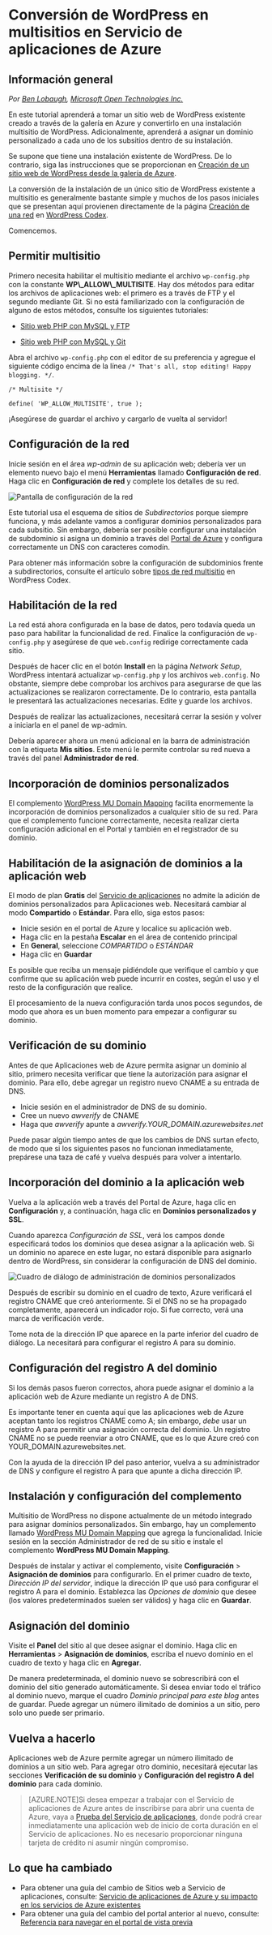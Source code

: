 <properties 
	pageTitle="Conversión de WordPress en multisitios en Servicio de aplicaciones de Azure" 
	description="Obtenga información acerca de cómo tomar un sitio web de WordPress existente creado en la galería de Azure y convertirlo en multisitio de WordPress" 
	services="app-service\web" 
	documentationCenter="php" 
	authors="tfitzmac" 
	manager="wpickett" 
	editor="jimbe"/>

<tags 
	ms.service="app-service-web" 
	ms.workload="web" 
	ms.tgt_pltfrm="na" 
	ms.devlang="PHP" 
	ms.topic="article" 
	ms.date="06/24/2015" 
	ms.author="tomfitz"/>



# Conversión de WordPress en multisitios en Servicio de aplicaciones de Azure

## Información general

*Por [Ben Lobaugh][ben-lobaugh], [Microsoft Open Technologies Inc.][ms-open-tech]*

En este tutorial aprenderá a tomar un sitio web de WordPress existente creado a través de la galería en Azure y convertirlo en una instalación multisitio de WordPress. Adicionalmente, aprenderá a asignar un dominio personalizado a cada uno de los subsitios dentro de su instalación.

Se supone que tiene una instalación existente de WordPress. De lo contrario, siga las instrucciones que se proporcionan en [Creación de un sitio web de WordPress desde la galería de Azure][website-from-gallery].

La conversión de la instalación de un único sitio de WordPress existente a multisitio es generalmente bastante simple y muchos de los pasos iniciales que se presentan aquí provienen directamente de la página [Creación de una red][wordpress-codex-create-a-network] en [WordPress Codex](http://codex.wordpress.org).

Comencemos.

## Permitir multisitio

Primero necesita habilitar el multisitio mediante el archivo `wp-config.php` con la constante **WP\\\_ALLOW\\\_MULTISITE**. Hay dos métodos para editar los archivos de aplicaciones web: el primero es a través de FTP y el segundo mediante Git. Si no está familiarizado con la configuración de alguno de estos métodos, consulte los siguientes tutoriales:

* [Sitio web PHP con MySQL y FTP][website-w-mysql-and-ftp-ftp-setup]

* [Sitio web PHP con MySQL y Git][website-w-mysql-and-git-git-setup]

Abra el archivo `wp-config.php` con el editor de su preferencia y agregue el siguiente código encima de la línea `/* That's all, stop editing! Happy blogging. */`.

	/* Multisite */

	define( 'WP_ALLOW_MULTISITE', true );

¡Asegúrese de guardar el archivo y cargarlo de vuelta al servidor!

## Configuración de la red

Inicie sesión en el área *wp-admin* de su aplicación web; debería ver un elemento nuevo bajo el menú **Herramientas** llamado **Configuración de red**. Haga clic en **Configuración de red** y complete los detalles de su red.

![Pantalla de configuración de la red][wordpress-network-setup]

Este tutorial usa el esquema de sitios de *Subdirectorios* porque siempre funciona, y más adelante vamos a configurar dominios personalizados para cada subsitio. Sin embargo, debería ser posible configurar una instalación de subdominio si asigna un dominio a través del [Portal de Azure](http://go.microsoft.com/fwlink/?LinkId=529715) y configura correctamente un DNS con caracteres comodín.

Para obtener más información sobre la configuración de subdominios frente a subdirectorios, consulte el artículo sobre [tipos de red multisitio][wordpress-codex-types-of-networks] en WordPress Codex.

## Habilitación de la red

La red está ahora configurada en la base de datos, pero todavía queda un paso para habilitar la funcionalidad de red. Finalice la configuración de `wp-config.php` y asegúrese de que `web.config` redirige correctamente cada sitio.


Después de hacer clic en el botón **Install** en la página *Network Setup*, WordPress intentará actualizar `wp-config.php` y los archivos `web.config`. No obstante, siempre debe comprobar los archivos para asegurarse de que las actualizaciones se realizaron correctamente. De lo contrario, esta pantalla le presentará las actualizaciones necesarias. Edite y guarde los archivos.


Después de realizar las actualizaciones, necesitará cerrar la sesión y volver a iniciarla en el panel de wp-admin.

Debería aparecer ahora un menú adicional en la barra de administración con la etiqueta **Mis sitios**. Este menú le permite controlar su red nueva a través del panel **Administrador de red**.

## Incorporación de dominios personalizados

El complemento [WordPress MU Domain Mapping][wordpress-plugin-wordpress-mu-domain-mapping] facilita enormemente la incorporación de dominios personalizados a cualquier sitio de su red. Para que el complemento funcione correctamente, necesita realizar cierta configuración adicional en el Portal y también en el registrador de su dominio.

## Habilitación de la asignación de dominios a la aplicación web

El modo de plan **Gratis** del [Servicio de aplicaciones](http://go.microsoft.com/fwlink/?LinkId=529714) no admite la adición de dominios personalizados para Aplicaciones web. Necesitará cambiar al modo **Compartido** o **Estándar**. Para ello, siga estos pasos:

* Inicie sesión en el portal de Azure y localice su aplicación web. 
* Haga clic en la pestaña **Escalar** en el área de contenido principal
* En **General**, seleccione *COMPARTIDO* o *ESTÁNDAR*
* Haga clic en **Guardar**

Es posible que reciba un mensaje pidiéndole que verifique el cambio y que confirme que su aplicación web puede incurrir en costes, según el uso y el resto de la configuración que realice.

El procesamiento de la nueva configuración tarda unos pocos segundos, de modo que ahora es un buen momento para empezar a configurar su dominio.

## Verificación de su dominio

Antes de que Aplicaciones web de Azure permita asignar un dominio al sitio, primero necesita verificar que tiene la autorización para asignar el dominio. Para ello, debe agregar un registro nuevo CNAME a su entrada de DNS.

* Inicie sesión en el administrador de DNS de su dominio.
* Cree un nuevo *awverify* de CNAME
* Haga que *awverify* apunte a *awverify.YOUR\_DOMAIN.azurewebsites.net*

Puede pasar algún tiempo antes de que los cambios de DNS surtan efecto, de modo que si los siguientes pasos no funcionan inmediatamente, prepárese una taza de café y vuelva después para volver a intentarlo.

## Incorporación del dominio a la aplicación web

Vuelva a la aplicación web a través del Portal de Azure, haga clic en **Configuración** y, a continuación, haga clic en **Dominios personalizados y SSL**.

Cuando aparezca *Configuración de SSL*, verá los campos donde especificará todos los dominios que desea asignar a la aplicación web. Si un dominio no aparece en este lugar, no estará disponible para asignarlo dentro de WordPress, sin considerar la configuración de DNS del dominio.

![Cuadro de diálogo de administración de dominios personalizados][wordpress-manage-domains]

Después de escribir su dominio en el cuadro de texto, Azure verificará el registro CNAME que creó anteriormente. Si el DNS no se ha propagado completamente, aparecerá un indicador rojo. Si fue correcto, verá una marca de verificación verde.

Tome nota de la dirección IP que aparece en la parte inferior del cuadro de diálogo. La necesitará para configurar el registro A para su dominio.

## Configuración del registro A del dominio

Si los demás pasos fueron correctos, ahora puede asignar el dominio a la aplicación web de Azure mediante un registro A de DNS.

Es importante tener en cuenta aquí que las aplicaciones web de Azure aceptan tanto los registros CNAME como A; sin embargo, *debe* usar un registro A para permitir una asignación correcta del dominio. Un registro CNAME no se puede reenviar a otro CNAME, que es lo que Azure creó con YOUR\_DOMAIN.azurewebsites.net.

Con la ayuda de la dirección IP del paso anterior, vuelva a su administrador de DNS y configure el registro A para que apunte a dicha dirección IP.


## Instalación y configuración del complemento

Multisitio de WordPress no dispone actualmente de un método integrado para asignar dominios personalizados. Sin embargo, hay un complemento llamado [WordPress MU Domain Mapping][wordpress-plugin-wordpress-mu-domain-mapping] que agrega la funcionalidad. Inicie sesión en la sección Administrador de red de su sitio e instale el complemento **WordPress MU Domain Mapping**.

Después de instalar y activar el complemento, visite **Configuración** > **Asignación de dominios** para configurarlo. En el primer cuadro de texto, *Dirección IP del servidor*, indique la dirección IP que usó para configurar el registro A para el dominio. Establezca las *Opciones de dominio* que desee (los valores predeterminados suelen ser válidos) y haga clic en **Guardar**.

## Asignación del dominio

Visite el **Panel** del sitio al que desee asignar el dominio. Haga clic en **Herramientas** > **Asignación de dominios**, escriba el nuevo dominio en el cuadro de texto y haga clic en **Agregar**.

De manera predeterminada, el dominio nuevo se sobrescribirá con el dominio del sitio generado automáticamente. Si desea enviar todo el tráfico al dominio nuevo, marque el cuadro *Dominio principal para este blog* antes de guardar. Puede agregar un número ilimitado de dominios a un sitio, pero solo uno puede ser primario.

## Vuelva a hacerlo

Aplicaciones web de Azure permite agregar un número ilimitado de dominios a un sitio web. Para agregar otro dominio, necesitará ejecutar las secciones **Verificación de su dominio** y **Configuración del registro A del dominio** para cada dominio.

>[AZURE.NOTE]Si desea empezar a trabajar con el Servicio de aplicaciones de Azure antes de inscribirse para abrir una cuenta de Azure, vaya a [Prueba del Servicio de aplicaciones](http://go.microsoft.com/fwlink/?LinkId=523751), donde podrá crear inmediatamente una aplicación web de inicio de corta duración en el Servicio de aplicaciones. No es necesario proporcionar ninguna tarjeta de crédito ni asumir ningún compromiso.

## Lo que ha cambiado
* Para obtener una guía del cambio de Sitios web a Servicio de aplicaciones, consulte: [Servicio de aplicaciones de Azure y su impacto en los servicios de Azure existentes](http://go.microsoft.com/fwlink/?LinkId=529714)
* Para obtener una guía del cambio del portal anterior al nuevo, consulte: [Referencia para navegar en el portal de vista previa](http://go.microsoft.com/fwlink/?LinkId=529715)

[ben-lobaugh]: http://ben.lobaugh.net
[ms-open-tech]: http://msopentech.com
[website-from-gallery]: https://www.windowsazure.com/develop/php/tutorials/website-from-gallery/
[wordpress-codex-create-a-network]: http://codex.wordpress.org/Create_A_Network
[website-w-mysql-and-ftp-ftp-setup]: https://www.windowsazure.com/develop/php/tutorials/website-w-mysql-and-ftp/#header-0
[website-w-mysql-and-git-git-setup]: https://www.windowsazure.com/develop/php/tutorials/website-w-mysql-and-git/#header-1
[wordpress-network-setup]: ./media/web-sites-php-convert-wordpress-multisite/wordpress-network-setup.png
[wordpress-codex-types-of-networks]: http://codex.wordpress.org/Before_You_Create_A_Network#Types_of_multisite_network
[wordpress-plugin-wordpress-mu-domain-mapping]: http://wordpress.org/extend/plugins/wordpress-mu-domain-mapping/

[wordpress-manage-domains]: ./media/web-sites-php-convert-wordpress-multisite/wordpress-manage-domains.png

 

<!---HONumber=August15_HO6-->